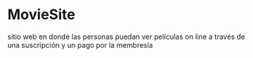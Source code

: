 # MovieSite
sitio web en donde las personas puedan ver películas on line a través de una suscripción y un pago por la membresía

